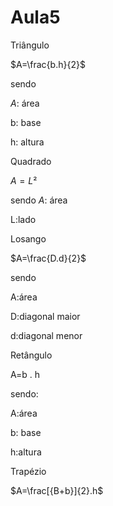 # Aula5 

Triângulo 


$A=\frac{b.h}{2}$


sendo


$A$: área 

b: base

h: altura

Quadrado 


$A=L²$

sendo
$A$: área 

L:lado

Losango 

$A=\frac{D.d}{2}$

sendo

A:área 

D:diagonal maior

d:diagonal menor


Retângulo

A=b . h

sendo:

A:área 

b: base 

h:altura 

Trapézio 

$A=\frac[{B+b}]{2}.h$



